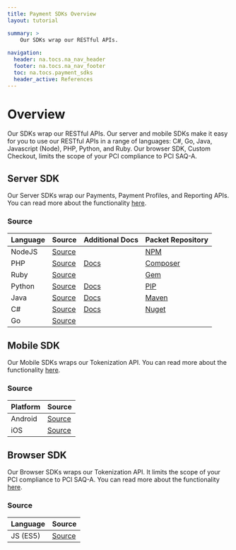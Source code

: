 ```yaml
---
title: Payment SDKs Overview
layout: tutorial

summary: >
    Our SDKs wrap our RESTful APIs.
    
navigation:
  header: na.tocs.na_nav_header
  footer: na.tocs.na_nav_footer
  toc: na.tocs.payment_sdks
  header_active: References
---
```


# Overview
Our SDKs wrap our RESTful APIs. Our server and mobile SDKs make it easy for you to use our RESTful APIs in a range of languages: C#, Go, Java, Javascript (Node), PHP, Python, and Ruby. Our browser SDK, Custom Checkout, limits the scope of your PCI compliance to PCI SAQ-A.


## Server SDK
Our Server SDKs wrap our Payments, Payment Profiles, and Reporting APIs. You can read more about the functionality [here](./take_payments).

### Source

| Language | Source                  | Additional Docs     | Packet Repository  |
| -------- | ----------------------- | ------------------- | ------------------ |
| NodeJS   | [Source][node-source]   |                     | [NPM][node-pm]     |
| PHP      | [Source][php-source]    | [Docs][php-docs]    | [Composer][php-pm] |
| Ruby     | [Source][ruby-source]   |                     | [Gem][ruby-pm]     |
| Python   | [Source][python-source] | [Docs][python-docs] | [PIP][python-pm]   |
| Java     | [Source][java-source]   | [Docs][java-docs]   | [Maven][java-pm]   |
| C#       | [Source][csharp-source] | [Docs][csharp-docs] | [Nuget][csharp-pm] |
| Go       | [Source][go-source]     |                     |                    |

[node-source]: https://github.com/beanstream/beanstream-nodejs
[node-docs]: #
[php-source]: https://github.com/beanstream/beanstream-php
[php-docs]: https://github.com/beanstream/beanstream-php/wiki
[ruby-source]: https://github.com/beanstream/beanstream-ruby
[ruby-docs]: #
[python-source]: https://github.com/beanstream/beanstream-python
[python-docs]: https://github.com/beanstream/beanstream-python/blob/master/README.markdown
[java-source]: https://github.com/beanstream/beanstream-java
[java-docs]: https://github.com/beanstream/beanstream-java/wiki
[csharp-source]: https://github.com/beanstream/beanstream-dotnet
[csharp-docs]: https://github.com/beanstream/beanstream-dotnet/wiki
[go-source]: https://github.com/beanstream/beanstream-go
[go-docs]: #

[node-pm]: https://www.npmjs.com/package/beanstream-node
[php-pm]: https://packagist.org/packages/beanstream/beanstream
[ruby-pm]: https://rubygems.org/gems/beanstream/versions/1.0.0.rc1
[python-pm]: https://pypi.python.org/pypi/beanstream/1.0.1
[java-pm]: https://mvnrepository.com/artifact/com.beanstream.api
[csharp-pm]: https://www.nuget.org/packages/Beanstream/
[go-pm]: #

## Mobile SDK
Our Mobile SDKs wraps our Tokenization API. You can read more about the functionality [here](./collect_card_data#mobile-sdks).

### Source
| Platform | Source                   |
| -------- | ------------------------ |
| Android  | [Source][android-source] |
| iOS      | [Source][ios-source]     |

[android-source]: https://github.com/bambora/na-android-checkout
[android-docs]: #
[android-pm]: https://beanstream.jfrog.io/beanstream/libs-release
[ios-source]: https://github.com/bambora/na-ios-checkout
[ios-docs]: #
[ios-pm]: https://beanstream.jfrog.io/beanstream/api/pods/beanstream-public

## Browser SDK
Our Browser SDKs wraps our Tokenization API. It limits the scope of your PCI compliance to PCI SAQ-A. You can read more about the functionality [here](./collect_card_data#browser-sdk-payfields).

### Source
| Language | Source                    |
| -------- | ------------------------- |
| JS (ES5) | [Source][browser-source]  |

[browser-source]: https://github.com/bambora-na/customcheckout
[browser-docs]: #
[browser-pm]: #
